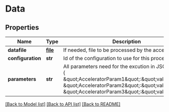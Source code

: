 # Data

## Properties
Name | Type | Description | Notes
------------ | ------------- | ------------- | -------------
**datafile** | [**file**](file.md) | If needed, file to be processed by the accelerator. | [optional] 
**configuration** | **str** | Id of the configuration to use for this process | 
**parameters** | **str** | All parameters need for the excution in JSON format : {     \&quot;AcceleratorParam1\&quot;:\&quot;value1\&quot;,    \&quot;AcceleratorParam2\&quot;:\&quot;value2\&quot;,    \&quot;AcceleratorParam3\&quot;:\&quot;value3\&quot;} | [optional] 

[[Back to Model list]](../README.md#documentation-for-models) [[Back to API list]](../README.md#documentation-for-api-endpoints) [[Back to README]](../README.md)



